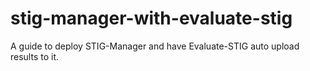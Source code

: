 # stig-manager-with-evaluate-stig
A guide to deploy STIG-Manager and have Evaluate-STIG auto upload results to it.
